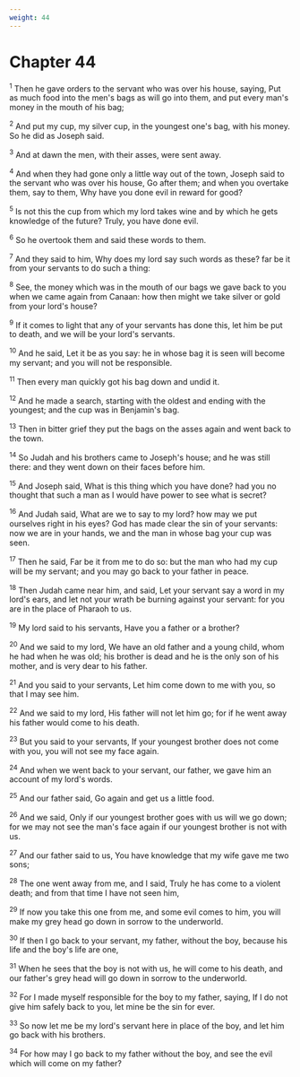 ```yaml
---
weight: 44
---
```


# Chapter 44

<sup>1</sup> Then he gave orders to the servant who was over his house, saying, Put as much food into the men's bags as will go into them, and put every man's money in the mouth of his bag; 

<sup>2</sup> And put my cup, my silver cup, in the youngest one's bag, with his money. So he did as Joseph said. 

<sup>3</sup> And at dawn the men, with their asses, were sent away. 

<sup>4</sup> And when they had gone only a little way out of the town, Joseph said to the servant who was over his house, Go after them; and when you overtake them, say to them, Why have you done evil in reward for good? 

<sup>5</sup> Is not this the cup from which my lord takes wine and by which he gets knowledge of the future? Truly, you have done evil. 

<sup>6</sup> So he overtook them and said these words to them. 

<sup>7</sup> And they said to him, Why does my lord say such words as these? far be it from your servants to do such a thing: 

<sup>8</sup> See, the money which was in the mouth of our bags we gave back to you when we came again from Canaan: how then might we take silver or gold from your lord's house? 

<sup>9</sup> If it comes to light that any of your servants has done this, let him be put to death, and we will be your lord's servants. 

<sup>10</sup> And he said, Let it be as you say: he in whose bag it is seen will become my servant; and you will not be responsible. 

<sup>11</sup> Then every man quickly got his bag down and undid it. 

<sup>12</sup> And he made a search, starting with the oldest and ending with the youngest; and the cup was in Benjamin's bag. 

<sup>13</sup> Then in bitter grief they put the bags on the asses again and went back to the town. 

<sup>14</sup> So Judah and his brothers came to Joseph's house; and he was still there: and they went down on their faces before him. 

<sup>15</sup> And Joseph said, What is this thing which you have done? had you no thought that such a man as I would have power to see what is secret? 

<sup>16</sup> And Judah said, What are we to say to my lord? how may we put ourselves right in his eyes? God has made clear the sin of your servants: now we are in your hands, we and the man in whose bag your cup was seen. 

<sup>17</sup> Then he said, Far be it from me to do so: but the man who had my cup will be my servant; and you may go back to your father in peace. 

<sup>18</sup> Then Judah came near him, and said, Let your servant say a word in my lord's ears, and let not your wrath be burning against your servant: for you are in the place of Pharaoh to us. 

<sup>19</sup> My lord said to his servants, Have you a father or a brother? 

<sup>20</sup> And we said to my lord, We have an old father and a young child, whom he had when he was old; his brother is dead and he is the only son of his mother, and is very dear to his father. 

<sup>21</sup> And you said to your servants, Let him come down to me with you, so that I may see him. 

<sup>22</sup> And we said to my lord, His father will not let him go; for if he went away his father would come to his death. 

<sup>23</sup> But you said to your servants, If your youngest brother does not come with you, you will not see my face again. 

<sup>24</sup> And when we went back to your servant, our father, we gave him an account of my lord's words. 

<sup>25</sup> And our father said, Go again and get us a little food. 

<sup>26</sup> And we said, Only if our youngest brother goes with us will we go down; for we may not see the man's face again if our youngest brother is not with us. 

<sup>27</sup> And our father said to us, You have knowledge that my wife gave me two sons; 

<sup>28</sup> The one went away from me, and I said, Truly he has come to a violent death; and from that time I have not seen him, 

<sup>29</sup> If now you take this one from me, and some evil comes to him, you will make my grey head go down in sorrow to the underworld. 

<sup>30</sup> If then I go back to your servant, my father, without the boy, because his life and the boy's life are one, 

<sup>31</sup> When he sees that the boy is not with us, he will come to his death, and our father's grey head will go down in sorrow to the underworld. 

<sup>32</sup> For I made myself responsible for the boy to my father, saying, If I do not give him safely back to you, let mine be the sin for ever. 

<sup>33</sup> So now let me be my lord's servant here in place of the boy, and let him go back with his brothers. 

<sup>34</sup> For how may I go back to my father without the boy, and see the evil which will come on my father? 


